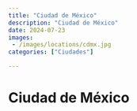 ```yaml
---
title: "Ciudad de México"
description: "Ciudad de México"
date: 2024-07-23
images: 
 - /images/locations/cdmx.jpg
categories: ["Ciudades"]

---
```


# Ciudad de México

